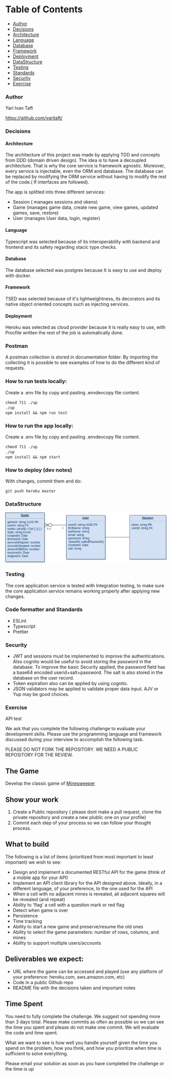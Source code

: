 # Table of Contents

- [Author](#Author)
- [Decisions](#Decisions)
- [Architecture](#Architecture)
- [Language](#Language)
- [Database](#Database)
- [Framework](#Framework)
- [Deployment](#Deployment)
- [DataStructure](#DataStructure)
- [Testing](#Testing)
- [Standards](#Standards)
- [Security](#Security)
- [Exercise](#Exercise)

### Author
Yari Ivan Taft

https://github.com/yaritaft/

### Decisions
#### Architecture

The architecture of this project was made by applying TDD and concepts from DDD (domain driven design). The idea is to have a decoupled architecture. That is why the core service is framework agnostic. Moreover, every service is injectable, even the ORM and database.
The database can be replaced by modifying the ORM service without having to modify the rest of the code.( If interfaces are followed).

The app is splitted into three different services:
- Session ( manages sessions and okens)
- Game (manages game data, create new game, view games, updated games, save, restore)
- User (manages User data, login, register)

#### Language

Typescript was selected because of its interoperability with backend and frontend and its safety regarding stacic type checks.

#### Database

The database selected was postgres because It is easy to use and deploy with docker.

#### Framework

TSED was selected because of it's lightweightness, its decorators and its native object oriented concepts such as injecting services.

#### Deployment

Heroku was selected as cloud provider because it is really easy to use, with Procfile written the rest of the job is automatically done.

### Postman

A postman collection is stored in documentation folder. By importing the collecting it is possible to
see examples of how to do the different kind of requests.

### How to run tests locally:
Create a .env file by copy and pasting .envdevcopy file content.
```
chmod 711 ./up
./up
npm install && npm run test
```

### How to run the app locally:
Create a .env file by copy and pasting .envdevcopy file content.
```
chmod 711 ./up
./up
npm install && npm start
```

### How to deploy (dev notes)
With changes, commit them and do:
```
git push heroku master
```

### DataStructure

![](https://github.com/yaritaft/minesweeper_tsed/blob/master/documentation/DB.jpg)

### Testing

The core application service is tested with Integration testing, to make sure the core application service remains working properly after applying new changes.

### Code formatter and Standards

- ESLint
- Typescript
- Prettier

### Security

- JWT and sessions must be implemented to improve the authentications. Also cognito would be useful to avoid storing the password in the database. To improve the basic Security applied, the password field has a base64 encoded userid+salt+password. The salt is also stored in the database on the user record.
- Token expiration also can be applied by using cognito.
- JSON validators may be applied to validate proper data input. AJV or Yup may be good choices.

### Exercise

API test

We ask that you complete the following challenge to evaluate your development skills. Please use the programming language and framework discussed during your interview to accomplish the following task.

PLEASE DO NOT FORK THE REPOSITORY. WE NEED A PUBLIC REPOSITORY FOR THE REVIEW. 

## The Game
Develop the classic game of [Minesweeper](https://en.wikipedia.org/wiki/Minesweeper_(video_game))

## Show your work

1.  Create a Public repository ( please dont make a pull request, clone the private repository and create a new plublic one on your profile)
2.  Commit each step of your process so we can follow your thought process.

## What to build
The following is a list of items (prioritized from most important to least important) we wish to see:
* Design and implement  a documented RESTful API for the game (think of a mobile app for your API)
* Implement an API client library for the API designed above. Ideally, in a different language, of your preference, to the one used for the API
* When a cell with no adjacent mines is revealed, all adjacent squares will be revealed (and repeat)
* Ability to 'flag' a cell with a question mark or red flag
* Detect when game is over
* Persistence
* Time tracking
* Ability to start a new game and preserve/resume the old ones
* Ability to select the game parameters: number of rows, columns, and mines
* Ability to support multiple users/accounts
 
## Deliverables we expect:
* URL where the game can be accessed and played (use any platform of your preference: heroku.com, aws.amazon.com, etc)
* Code in a public Github repo
* README file with the decisions taken and important notes

## Time Spent
You need to fully complete the challenge. We suggest not spending more than 3 days total.  Please make commits as often as possible so we can see the time you spent and please do not make one commit.  We will evaluate the code and time spent.
 
What we want to see is how well you handle yourself given the time you spend on the problem, how you think, and how you prioritize when time is sufficient to solve everything.

Please email your solution as soon as you have completed the challenge or the time is up
